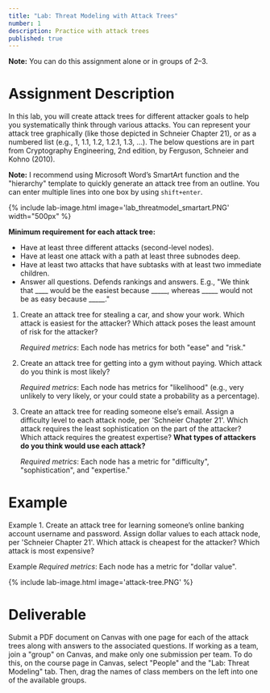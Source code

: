 ```yaml
---
title: "Lab: Threat Modeling with Attack Trees"
number: 1
description: Practice with attack trees
published: true
---
```


**Note:** You can do this assignment alone or in groups of 2–3.


# Assignment Description

In this lab, you will create attack trees for different attacker goals to help you systematically think through various attacks. You can represent your attack tree graphically (like those depicted in Schneier Chapter 21), or as a numbered list (e.g., 1, 1.1, 1.2, 1.2.1, 1.3, …). The below questions are in part from Cryptography Engineering, 2nd edition, by Ferguson, Schneier and Kohno (2010).

**Note:** I recommend using Microsoft Word’s SmartArt function and the "hierarchy" template to quickly generate an attack tree from an outline. You can enter multiple lines into one box by using `shift+enter`.

{% include lab-image.html image='lab_threatmodel_smartart.PNG' width="500px" %}


**Minimum requirement for each attack tree:**

*   Have at least three different attacks (second-level nodes).
*   Have at least one attack with a path at least three subnodes deep.
*   Have at least two attacks that have subtasks with at least two immediate children.
*   Answer all questions. Defends rankings and answers. E.g., "We think that \_\_\_\_ would be the easiest because \_\_\_\_\_, whereas \_\_\_\_\_ would not be as easy because \_\_\_\_\_."

1.  Create an attack tree for stealing a car, and show your work. Which attack is easiest for the attacker? Which attack poses the least amount of risk for the attacker?

    _Required metrics_: Each node has metrics for both "ease" and "risk."

2.  Create an attack tree for getting into a gym without paying. Which attack do you think is most likely?

    _Required metrics_: Each node has metrics for "likelihood" (e.g., very unlikely to very likely, or your could state a probability as a percentage).

3.  Create an attack tree for reading someone else’s email. Assign a difficulty level to each attack node, per 'Schneier Chapter 21'. Which attack requires the least sophistication on the part of the attacker? Which attack requires the greatest expertise? **What types of attackers do you think would use each attack?**

    _Required metrics_: Each node has a metric for "difficulty", "sophistication", and "expertise."

# Example

Example 1.  Create an attack tree for learning someone’s online banking account username and password. Assign dollar values to each attack node, per 'Schneier Chapter 21'. Which attack is cheapest for the attacker? Which attack is most expensive?

Example _Required metrics_: Each node has a metric for "dollar value".

{% include lab-image.html image='attack-tree.PNG' %}


# Deliverable

Submit a PDF document on Canvas with one page for each of the attack trees along with answers to the associated questions. If working as a team, join a "group" on Canvas, and make only one submission per team. To do this, on the course page in Canvas, select "People" and the "Lab: Threat Modeling" tab. Then, drag the names of class members on the left into one of the available groups.
